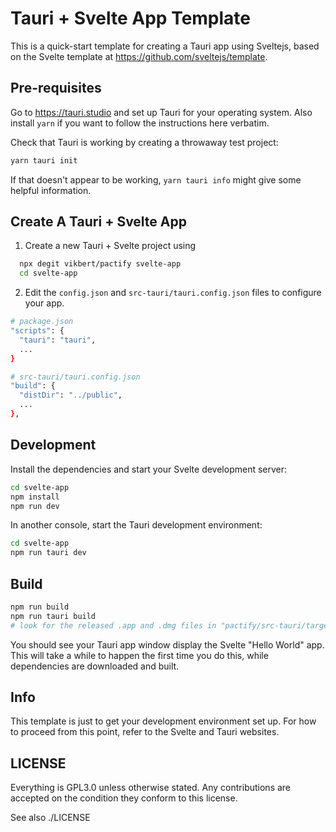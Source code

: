# Tauri + Svelte App Template

This is a quick-start template for creating a Tauri app using Sveltejs, based on
the Svelte template at https://github.com/sveltejs/template.

## Pre-requisites
Go to https://tauri.studio and set up Tauri for your operating system. Also
install `yarn` if you want to follow the instructions here verbatim.

Check that Tauri is working by creating a throwaway test project:
```bash
yarn tauri init
```
If that doesn't appear to be working, `yarn tauri info` might give some helpful information.

## Create A Tauri + Svelte App 
1. Create a new Tauri + Svelte project using
```bash
  npx degit vikbert/pactify svelte-app
  cd svelte-app
```

2. Edit the `config.json` and `src-tauri/tauri.config.json` files to configure your
app.
```bash
# package.json
"scripts": {
  "tauri": "tauri",
  ...
}

# src-tauri/tauri.config.json
"build": {
  "distDir": "../public",
  ...
},
```

## Development

Install the dependencies and start your Svelte development server:
```bash
cd svelte-app
npm install
npm run dev
```

In another console, start the Tauri development environment:
```bash
cd svelte-app
npm run tauri dev
```

## Build
```bash
npm run build
npm run tauri build 
# look for the released .app and .dmg files in "pactify/src-tauri/target/release/bundle/"
```


You should see your Tauri app window display the Svelte "Hello World" app. This
will take a while to happen the first time you do this, while dependencies are
downloaded and built.

## Info

This template is just to get your development environment set up. For how to
proceed from this point, refer to the Svelte and Tauri websites.

## LICENSE

Everything is GPL3.0 unless otherwise stated. Any contributions are accepted on the condition they conform to this license.

See also ./LICENSE
